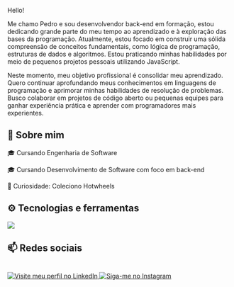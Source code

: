 Hello!

Me chamo Pedro e sou desenvolvendor back-end em formação, estou dedicando grande parte do meu tempo ao aprendizado e à exploração das bases da programação. Atualmente, estou focado em construir uma sólida compreensão de conceitos fundamentais, como lógica de programação, estruturas de dados e algoritmos. Estou praticando minhas habilidades por meio de pequenos projetos pessoais utilizando JavaScript.

Neste momento, meu objetivo profissional é consolidar meu aprendizado. Quero continuar aprofundando meus conhecimentos em linguagens de programação e aprimorar minhas habilidades de resolução de problemas. Busco colaborar em projetos de código aberto ou pequenas equipes para ganhar experiência prática e aprender com programadores mais experientes.

## 💼 Sobre mim

🎓 Cursando Engenharia de Software

🎓 Cursando Desenvolvimento de Software com foco em back-end

👀 Curiosidade: Coleciono Hotwheels

## ⚙ Tecnologias e ferramentas
<p>
  <a href="https://skillicons.dev">
    <img src="https://skillicons.dev/icons?i=html,css,javascript,nodejs,express,git,github" />
  </a>
</p>

## 📫 Redes sociais
<br>

<a href="https://www.linkedin.com/in/pedrouchoa7/">
  <img src="https://img.shields.io/badge/LinkedIn-0077B5?style=for-the-badge&logo=linkedin&logoColor=white" alt="Visite meu perfil no LinkedIn">
</a>

<a href="https://www.instagram.com/pedrouchoa7/">
  <img src="https://img.shields.io/badge/Instagram-E4405F?style=for-the-badge&logo=instagram&logoColor=white" alt="Siga-me no Instagram">
</a>

<br><br>
